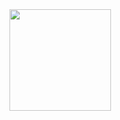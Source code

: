 <div>
<a href="https://github.com/ricardonunes-la">
<img height="180em"src=https://github-readme-stats.vercel.app/api?username=ricardonunes-la&show_icons=true&theme=transparent />

</div>
